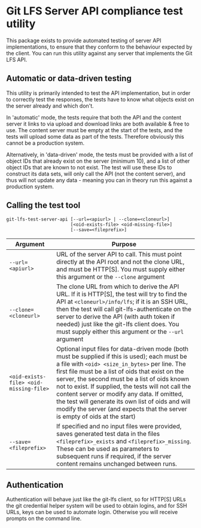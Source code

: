 # Git LFS Server API compliance test utility

This package exists to provide automated testing of server API implementations, 
to ensure that they conform to the behaviour expected by the client. You can
run this utility against any server that implements the Git LFS API. 

## Automatic or data-driven testing

This utility is primarily intended to test the API implementation, but in order
to correctly test the responses, the tests have to know what objects exist on
the server already and which don't. 

In 'automatic' mode, the tests require that both the API and the content server
it links to via upload and download links are both available & free to use. 
The content server must be empty at the start of the tests, and the tests will
upload some data as part of the tests. Therefore obviously this cannot be a
production system.

Alternatively, in 'data-driven' mode, the tests must be provided with a list of 
object IDs that already exist on the server (minimum 10), and a list of other
object IDs that are known to not exist. The test will use these IDs to 
construct its data sets, will only call the API (not the content server), and
thus will not update any data - meaning you can in theory run this against a 
production system. 

## Calling the test tool

```
git-lfs-test-server-api [--url=<apiurl> | --clone=<cloneurl>] 
                        [<oid-exists-file> <oid-missing-file>]
                        [--save=<fileprefix>]
```

|Argument|Purpose|
|------|-------|
|`--url=<apiurl>`|URL of the server API to call. This must point directly at the API root and not the clone URL, and must be HTTP[S]. You must supply either this argument or the `--clone` argument|
|`--clone=<cloneurl>`|The clone URL from which to derive the API URL. If it is HTTP[S], the test will try to find the API at `<cloneurl>/info/lfs`; if it is an SSH URL, then the test will call git-lfs-authenticate on the server to derive the API (with auth token if needed) just like the git-lfs client does. You must supply either this argument or the `--url` argument|
|`<oid-exists-file> <oid-missing-file>`|Optional input files for data-driven mode (both must be supplied if this is used); each must be a file with `<oid> <size_in_bytes>` per line. The first file must be a list of oids that exist on the server, the second must be a list of oids known not to exist. If supplied, the tests will not call the content server or modify any data. If omitted, the test will generate its own list of oids and will modify the server (and expects that the server is empty of oids at the start)|
|`--save=<fileprefix>`|If specified and no input files were provided, saves generated test data in the files `<fileprefix>_exists` and `<fileprefix>_missing`. These can be used as parameters to subsequent runs if required, if the server content remains unchanged between runs.|
## Authentication

Authentication will behave just like the git-lfs client, so for HTTP[S] URLs the
git credential helper system will be used to obtain logins, and for SSH URLs,
keys can be used to automate login. Otherwise you will receive prompts on the
command line.

